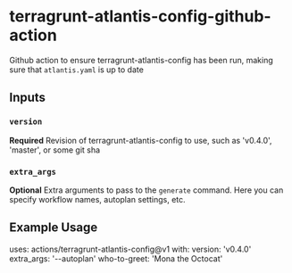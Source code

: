 # terragrunt-atlantis-config-github-action

Github action to ensure terragrunt-atlantis-config has been run, making sure that `atlantis.yaml` is up to date

## Inputs

### `version`

**Required** Revision of terragrunt-atlantis-config to use, such as 'v0.4.0', 'master', or some git sha

### `extra_args`

**Optional** Extra arguments to pass to the `generate` command. Here you can specify workflow names, autoplan settings, etc.

## Example Usage

uses: actions/terragrunt-atlantis-config@v1
with:
  version: 'v0.4.0'
  extra_args: '--autoplan'
  who-to-greet: 'Mona the Octocat'

